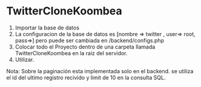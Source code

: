 # TwitterCloneKoombea
1) Importar la base de datos
2) La configuracion de la base de datos es [nombre => twitter , user=> root, pass=>] pero puede ser cambiada en /backend/configs.php
3) Colocar todo el Proyecto dentro de una carpeta llamada TwitterCloneKoombea en la raiz del servidor.
4) Utilizar.

Nota:
Sobre la paginación esta implementada solo en el backend.
se utiliza el id del ultimo registro recivido y limit de 10 en la consulta SQL.

